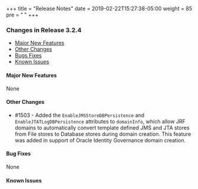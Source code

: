 +++
title = "Release Notes"
date = 2019-02-22T15:27:38-05:00
weight = 85
pre = "<b> </b>"
+++


### Changes in Release 3.2.4
- [Major New Features](#major-new-features)
- [Other Changes](#other-changes)
- [Bugs Fixes](#bug-fixes)
- [Known Issues](#known-issues)


#### Major New Features
None

#### Other Changes
- #1503 - Added the `EnableJMSStoreDBPersistence` and `EnableJTATLogDBPersistence` attributes to `domainInfo`, which
          allow JRF domains to automatically convert template defined JMS and JTA stores from File stores to Database
          stores during domain creation.  This feature was added in support of Oracle Identity Governance domain creation.

#### Bug Fixes
None

#### Known Issues
